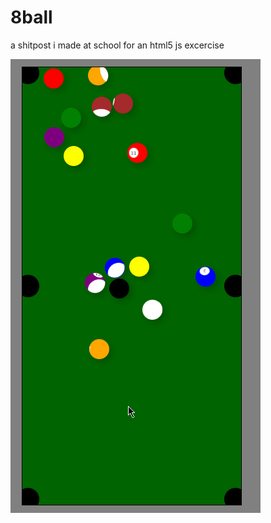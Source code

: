# 8ball

a shitpost i made at school for an html5 js excercise

![](https://github.com/0xNULLderef/8ball/blob/main/demo.gif)